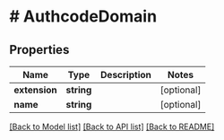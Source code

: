 # # AuthcodeDomain

## Properties

Name | Type | Description | Notes
------------ | ------------- | ------------- | -------------
**extension** | **string** |  | [optional]
**name** | **string** |  | [optional]

[[Back to Model list]](../../README.md#models) [[Back to API list]](../../README.md#endpoints) [[Back to README]](../../README.md)
